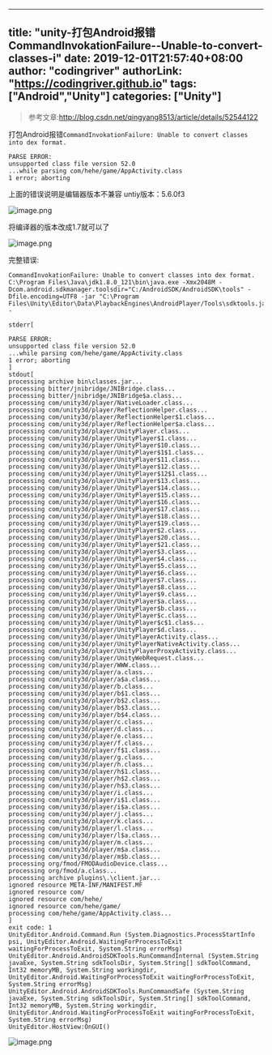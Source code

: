 ﻿
---
title: "unity-打包Android报错CommandInvokationFailure--Unable-to-convert-classes-i"
date: 2019-12-01T21:57:40+08:00
author: "codingriver"
authorLink: "https://codingriver.github.io"
 tags: ["Android","Unity"]
categories: ["Unity"]
---

<!--more-->


>参考文章:<http://blog.csdn.net/qingyang8513/article/details/52544122>

打包Android报错`CommandInvokationFailure: Unable to convert classes into dex format.`
```
PARSE ERROR:
unsupported class file version 52.0
...while parsing com/hehe/game/AppActivity.class
1 error; aborting
```
上面的错误说明是编辑器版本不兼容
untiy版本：5.6.0f3


![image.png](http://upload-images.jianshu.io/upload_images/1095643-1bef29c214b41f89.png?imageMogr2/auto-orient/strip%7CimageView2/2/w/1240)  

将编译器的版本改成1.7就可以了


![image.png](http://upload-images.jianshu.io/upload_images/1095643-9f9af38a7209c145.png?imageMogr2/auto-orient/strip%7CimageView2/2/w/1240)  


完整错误:
```
CommandInvokationFailure: Unable to convert classes into dex format.
C:\Program Files\Java\jdk1.8.0_121\bin\java.exe -Xmx2048M -Dcom.android.sdkmanager.toolsdir="C:/AndroidSDK/AndroidSDK\tools" -Dfile.encoding=UTF8 -jar "C:\Program Files\Unity\Editor\Data\PlaybackEngines\AndroidPlayer/Tools\sdktools.jar" -

stderr[

PARSE ERROR:
unsupported class file version 52.0
...while parsing com/hehe/game/AppActivity.class
1 error; aborting
]
stdout[
processing archive bin\classes.jar...
processing bitter/jnibridge/JNIBridge.class...
processing bitter/jnibridge/JNIBridge$a.class...
processing com/unity3d/player/NativeLoader.class...
processing com/unity3d/player/ReflectionHelper.class...
processing com/unity3d/player/ReflectionHelper$1.class...
processing com/unity3d/player/ReflectionHelper$a.class...
processing com/unity3d/player/UnityPlayer.class...
processing com/unity3d/player/UnityPlayer$1.class...
processing com/unity3d/player/UnityPlayer$10.class...
processing com/unity3d/player/UnityPlayer$1$1.class...
processing com/unity3d/player/UnityPlayer$11.class...
processing com/unity3d/player/UnityPlayer$12.class...
processing com/unity3d/player/UnityPlayer$12$1.class...
processing com/unity3d/player/UnityPlayer$13.class...
processing com/unity3d/player/UnityPlayer$14.class...
processing com/unity3d/player/UnityPlayer$15.class...
processing com/unity3d/player/UnityPlayer$16.class...
processing com/unity3d/player/UnityPlayer$17.class...
processing com/unity3d/player/UnityPlayer$18.class...
processing com/unity3d/player/UnityPlayer$19.class...
processing com/unity3d/player/UnityPlayer$2.class...
processing com/unity3d/player/UnityPlayer$20.class...
processing com/unity3d/player/UnityPlayer$21.class...
processing com/unity3d/player/UnityPlayer$3.class...
processing com/unity3d/player/UnityPlayer$4.class...
processing com/unity3d/player/UnityPlayer$5.class...
processing com/unity3d/player/UnityPlayer$6.class...
processing com/unity3d/player/UnityPlayer$7.class...
processing com/unity3d/player/UnityPlayer$8.class...
processing com/unity3d/player/UnityPlayer$9.class...
processing com/unity3d/player/UnityPlayer$a.class...
processing com/unity3d/player/UnityPlayer$b.class...
processing com/unity3d/player/UnityPlayer$c.class...
processing com/unity3d/player/UnityPlayer$c$1.class...
processing com/unity3d/player/UnityPlayer$d.class...
processing com/unity3d/player/UnityPlayerActivity.class...
processing com/unity3d/player/UnityPlayerNativeActivity.class...
processing com/unity3d/player/UnityPlayerProxyActivity.class...
processing com/unity3d/player/UnityWebRequest.class...
processing com/unity3d/player/WWW.class...
processing com/unity3d/player/a.class...
processing com/unity3d/player/a$a.class...
processing com/unity3d/player/b.class...
processing com/unity3d/player/b$1.class...
processing com/unity3d/player/b$2.class...
processing com/unity3d/player/b$3.class...
processing com/unity3d/player/b$4.class...
processing com/unity3d/player/c.class...
processing com/unity3d/player/d.class...
processing com/unity3d/player/e.class...
processing com/unity3d/player/f.class...
processing com/unity3d/player/f$1.class...
processing com/unity3d/player/g.class...
processing com/unity3d/player/h.class...
processing com/unity3d/player/h$1.class...
processing com/unity3d/player/h$2.class...
processing com/unity3d/player/h$3.class...
processing com/unity3d/player/i.class...
processing com/unity3d/player/i$1.class...
processing com/unity3d/player/i$a.class...
processing com/unity3d/player/j.class...
processing com/unity3d/player/k.class...
processing com/unity3d/player/l.class...
processing com/unity3d/player/l$a.class...
processing com/unity3d/player/m.class...
processing com/unity3d/player/m$a.class...
processing com/unity3d/player/m$b.class...
processing org/fmod/FMODAudioDevice.class...
processing org/fmod/a.class...
processing archive plugins\.\client.jar...
ignored resource META-INF/MANIFEST.MF
ignored resource com/
ignored resource com/hehe/
ignored resource com/hehe/game/
processing com/hehe/game/AppActivity.class...
]
exit code: 1
UnityEditor.Android.Command.Run (System.Diagnostics.ProcessStartInfo psi, UnityEditor.Android.WaitingForProcessToExit waitingForProcessToExit, System.String errorMsg)
UnityEditor.Android.AndroidSDKTools.RunCommandInternal (System.String javaExe, System.String sdkToolsDir, System.String[] sdkToolCommand, Int32 memoryMB, System.String workingdir, UnityEditor.Android.WaitingForProcessToExit waitingForProcessToExit, System.String errorMsg)
UnityEditor.Android.AndroidSDKTools.RunCommandSafe (System.String javaExe, System.String sdkToolsDir, System.String[] sdkToolCommand, Int32 memoryMB, System.String workingdir, UnityEditor.Android.WaitingForProcessToExit waitingForProcessToExit, System.String errorMsg)
UnityEditor.HostView:OnGUI()

```


![image.png](http://upload-images.jianshu.io/upload_images/1095643-629fdca9c10779fc.png?imageMogr2/auto-orient/strip%7CimageView2/2/w/1240)  

